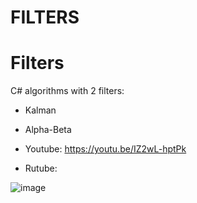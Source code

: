# FILTERS
 
# Filters

C# algorithms with 2 filters:
- Kalman
- Alpha-Beta

- Youtube: https://youtu.be/IZ2wL-hptPk
- Rutube: 

![image](https://github.com/user-attachments/assets/cbae4442-7856-4578-ac98-b9247b472cb9)
